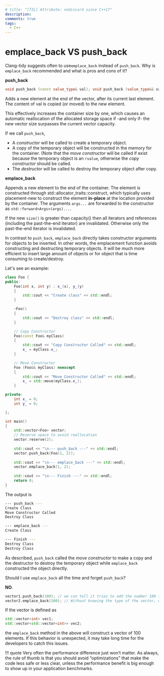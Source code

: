 ```yaml
---
# title: "[TIL] Attribute: nodiscard since C++17"
description:
comments: true
tags:
  - C++
---
```


# emplace_back VS push_back

Clang-tidy suggests often to use`emplace_back` instead of `push_back`.
Why is `emplace_back` recommended and what is pros and cons of it?

**push_back**

```cpp
void push_back (const value_type& val); void push_back (value_type&& val);
```

Adds a new element at the end of the vector, after its current last element. The content of val is copied (or moved) to the new element.

This effectively increases the container size by one, which causes an automatic reallocation of the allocated storage space if -and only if- the new vector size surpasses the current vector capacity.

If we call `push_back`,

- A _constructor_ will be called to create a temporary object.
- A copy of the temporary object will be constructed in the memory for the container. (Note that the _move constructor_ will be called if exist because the temporary object is an `rvalue`, otherwise the _copy constructor_ should be called.
- The _destructor_ will be called to destroy the temporary object after copy.

**emplace_back**

Appends a new element to the end of the container. The element is constructed through std::allocator_traits::construct, which typically uses placement-new to construct the element **in-place** at the location provided by the container. The arguments `args...` are forwarded to the constructor as `std::forward<Args>(args)...`.

If the new `size()` is greater than capacity() then all iterators and references (including the past-the-end iterator) are invalidated. Otherwise only the past-the-end iterator is invalidated. 

In contrast to `push_back`, `emplace_back` directly takes constructor arguments for objects to be inserted. In other words, the emplacement function avoids constructing and destructing temporary objects. It will be much more efficient to insert large amount of objects or for object that is time consuming to create/destroy.

Let's see an example:

```cpp
class Foo {
public:
    Foo(int x, int y) : x_(x), y_(y)
    {
        std::cout << "Create class" << std::endl;
    }

    ~Foo()
    {
        std::cout << "Destroy class" << std::endl;
    }

    // Copy Constructor
    Foo(const Foo& myClass)
    {
        std::cout << "Copy Constructor Called" << std::endl;
        x_ = myClass.x_;
    }

    // Move Constructor
    Foo (Foo&& myClass) noexcept
    {
        std::cout << "Move Constructor Called" << std::endl;
        x_ = std::move(myClass.x_);
    }

private:
    int x_ = 0;
    int y_ = 0;

};

int main()
{
    std::vector<Foo> vector;
    // Reserve space to avoid reallocation
    vector.reserve(2);
    
    std::cout << "\n--- push_back ---" << std::endl;
    vector.push_back(Foo(1, 2));
    
    std::cout << "\n--- emplace_back ---" << std::endl;
    vector.emplace_back(1, 2);
    
    std::cout << "\n--- Finish ---" << std::endl;
    return 0;
}
```

The output is

```bash
--- push_back ---
Create Class
Move Constructor Called
Destroy Class

--- emplace_back ---
Create Class

--- Finish ---
Destroy Class
Destroy Class
```

As described, `push_back` called the _move constructor_ to make a copy and the destructor to destroy the temporary object while `emplace_back` constructed the object directly.

Should I use `emplace_back` all the time and forget `push_back`?

**NO**. 

```cpp
vector1.push_back(100); // we can tell it tries to add the number 100 to the end of the vector.
vector2.emplace_back(100); // Without knowing the type of the vector, we don’t know what constructor is actually invoking.
```

If the vector is defined as
```cpp
std::vector<int> vec1;
std::vector<std::vector<int>> vec2;
```
the `emplace_back` method in the above will construct a vector of 100 elements. 
If this behavior is unexpected, it may take long time for the developers to catch this issues.

!!! quote
    Very often the performance difference just won’t matter. As always, the rule of thumb is that you should avoid “optimizations” that make the code less safe or less clear, unless the performance benefit is big enough to show up in your application benchmarks.

